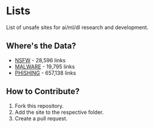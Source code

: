 # Lists
List of unsafe sites for ai/ml/dl research and development.

## Where's the Data?
- [NSFW](data/nsfw/nsfw_sites.txt) - 28,596 links
- [MALWARE](data/malicious/malware_sites.txt) - 19,795 links
- [PHISHING](data/malicious/phishing_sites.txt) - 657,138 links

## How to Contribute?
1. Fork this repository.
2. Add the site to the respective folder.
3. Create a pull request.
